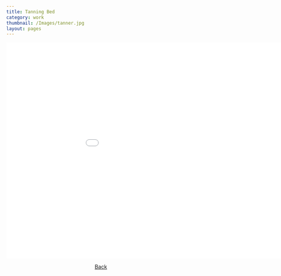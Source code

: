 ```yaml
---
title: Tanning Bed
category: work
thumbnail: /Images/tanner.jpg
layout: pages
---
```

<div style="text-align: center;">
<iframe src="//player.vimeo.com/video/136168946" width="1024" height="576" frameborder="0" webkitallowfullscreen mozallowfullscreen allowfullscreen></iframe>
<html>
<body link="black">
<p><a href="/work">Back</a></p>
</body>
</html>
</div>
